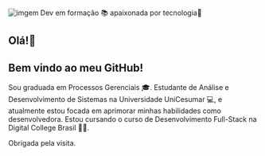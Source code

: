 ![imgem](https://github.com/adrieleaquino/adrieleaquino/assets/110426119/caf91e95-2b50-424c-b0b7-e449ef44c3fc)
Dev em formação 📚 apaixonada por tecnologia💜
  
  ## Olá!👋
  ## Bem vindo ao meu GitHub!
  

  Sou graduada em Processos Gerenciais 🎓.
  Estudante de Análise e Desenvolvimento de Sistemas na Universidade UniCesumar 💻, e atualmente estou focada 
  em aprimorar minhas habilidades como desenvolvedora.
  Estou cursando o curso de Desenvolvimento Full-Stack na Digital College Brasil 👩‍💻.
 

  Obrigada pela visita.
  
